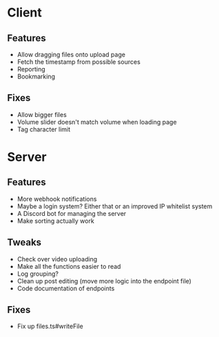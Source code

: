 # Client

## Features
- Allow dragging files onto upload page
- Fetch the timestamp from possible sources
- Reporting
- Bookmarking

## Fixes
- Allow bigger files
- Volume slider doesn't match volume when loading page
- Tag character limit



# Server

## Features
- More webhook notifications
- Maybe a login system? Either that or an improved IP whitelist system
- A Discord bot for managing the server
- Make sorting actually work

## Tweaks
- Check over video uploading
- Make all the functions easier to read
- Log grouping?
- Clean up post editing (move more logic into the endpoint file)
- Code documentation of endpoints

## Fixes
- Fix up files.ts#writeFile